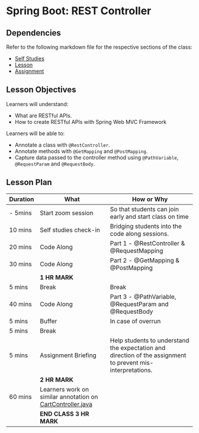 # Spring Boot: REST Controller

## Dependencies

Refer to the following markdown file for the respective sections of the class:
- [Self Studies](./studies.md)
- [Lesson](./lesson.md)
- [Assignment](./assignment.md)

## Lesson Objectives

Learners will understand:
- What are RESTful APIs.
- How to create RESTful APIs with Spring Web MVC Framework

Learners will be able to:
- Annotate a class with `@RestController`.
- Annotate methods with `@GetMapping` and `@PostMapping`.
- Capture data passed to the controller method using `@PathVariable`, `@RequestParam` and `@RequestBody`.

## Lesson Plan

|Duration|What|How or Why|
|--------|-----|-------|
|- 5mins |Start zoom session|So that students can join early and start class on time|
|10 mins|Self studies check-in|Bridging students into the code along sessions.|
|20 mins|Code Along| Part 1 - @RestController & @RequestMapping|
|30 mins|Code Along| Part 2 - @GetMapping & @PostMapping|
||**1 HR MARK**|
|5 mins|Break|Break|
|40 mins|Code Along| Part 3 - @PathVariable, @RequestParam and @RequestBody|
|5 mins|Buffer|In case of overrun|
|5 mins|Break||
|5 mins|Assignment Briefing|Help students to understand the expectation and direction of the assignment to prevent mis-interpretations.|
||**2 HR MARK**|
|60 mins|Learners work on similar annotation on [CartController.java](./src/shoppingcartapi/src/main/java/com/skillsunion/shoppingcartapi/controller/CartController.java)|
||**END CLASS 3 HR MARK**|



